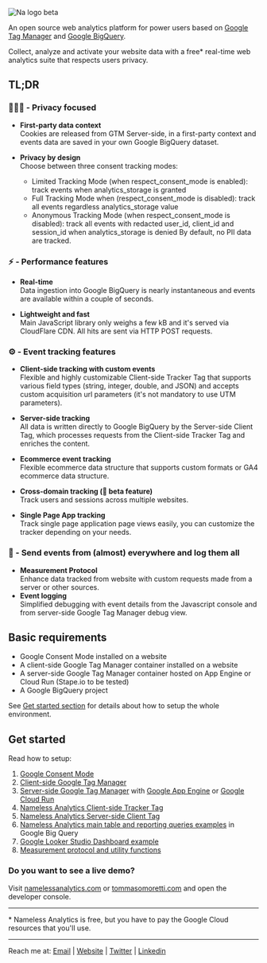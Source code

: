 ![Na logo beta](https://github.com/tommasomoretti/nameless-analytics/assets/29273232/7d4ded5e-4b79-46a2-b089-03997724fd10)

An open source web analytics platform for power users based on [Google Tag Manager](https://marketingplatform.google.com/intl/it/about/tag-manager/) and [Google BigQuery](https://cloud.google.com/bigquery). 

Collect, analyze and activate your website data with a free* real-time web analytics suite that respects users privacy.



## TL;DR
### 🕵🏻‍♂️ - Privacy focused
- **First-party data context**\
Cookies are released from GTM Server-side, in a first-party context and events data are saved in your own Google BigQuery dataset.

- **Privacy by design**\
Choose between three consent tracking modes:
  - Limited Tracking Mode (when respect_consent_mode is enabled): track events when analytics_storage is granted
  - Full Tracking Mode when (respect_consent_mode is disabled): track all events regardless analytics_storage value
  - Anonymous Tracking Mode (when respect_consent_mode is disabled): track all events with redacted user_id, client_id and session_id when analytics_storage is denied
By default, no PII data are tracked.


### ⚡️ - Performance features
- **Real-time**\
Data ingestion into Google BigQuery is nearly instantaneous and events are available within a couple of seconds.

- **Lightweight and fast**\
Main JavaScript library only weighs a few kB and it's served via CloudFlare CDN. All hits are sent via HTTP POST requests.

### ⚙ - Event tracking features
- **Client-side tracking with custom events**\
Flexible and highly customizable Client-side Tracker Tag that supports various field types (string, integer, double, and JSON) and accepts custom acquisition url parameters (it's not mandatory to use UTM parameters).

- **Server-side tracking**\
All data is written directly to Google BigQuery by the Server-side Client Tag, which processes requests from the Client-side Tracker Tag and enriches the content.

- **Ecommerce event tracking**\
Flexible ecommerce data structure that supports custom formats or GA4 ecommerce data structure.  

- **Cross-domain tracking (🚧 beta feature)**\
Track users and sessions across multiple websites.

- **Single Page App tracking**\
Track single page application page views easily, you can customize the tracker depending on your needs.


### 🚀 - Send events from (almost) everywhere and log them all
- **Measurement Protocol**\
Enhance data tracked from website with custom requests made from a server or other sources.  
- **Event logging**\
Simplified debugging with event details from the Javascript console and from server-side Google Tag Manager debug view.



## Basic requirements
- Google Consent Mode installed on a website
- A client-side Google Tag Manager container installed on a website
- A server-side Google Tag Manager container hosted on App Engine or Cloud Run (Stape.io to be tested)
- A Google BigQuery project

See [Get started section](https://github.com/tommasomoretti/nameless-analytics/blob/main/README.md#get-started) for details about how to setup the whole environment.



## Get started
Read how to setup:
1. [Google Consent Mode](https://developers.google.com/tag-platform/security/guides/consent?hl=en&consentmode=advanced)
2. [Client-side Google Tag Manager](https://support.google.com/tagmanager/answer/14842164)
3. [Server-side Google Tag Manager](https://developers.google.com/tag-platform/tag-manager/server-side) with [Google App Engine](https://developers.google.com/tag-platform/tag-manager/server-side/app-engine-setup) or [Google Cloud Run](https://developers.google.com/tag-platform/tag-manager/server-side/cloud-run-setup-guide)
4. [Nameless Analytics Client-side Tracker Tag](https://github.com/tommasomoretti/nameless-analytics-client-tag)
5. [Nameless Analytics Server-side Client Tag](https://github.com/tommasomoretti/nameless-analytics-server-tag)
6. [Nameless Analytics main table and reporting queries examples](https://github.com/tommasomoretti/nameless-analytics-queries) in Google Big Query
7. [Google Looker Studio Dashboard example](https://lookerstudio.google.com/reporting/d4a86b2c-417d-4d4d-9ac5-281dca9d1abe/page/HPxxD)
8. [Measurement protocol and utility functions](https://github.com/tommasomoretti/nameless-analytics-measurement-protocol-and-utility-functions)


### Do you want to see a live demo? 
Visit [namelessanalytics.com](https://namelessanalytics.com?utm_source=github.com&utm_medium=referral&utm_campaign=nameless_analytics) or [tommasomoretti.com](https://tommasomoretti.com?utm_source=github.com&utm_medium=referral&utm_campaign=nameless_analytics) and open the developer console.

---

\* Nameless Analytics is free, but you have to pay the Google Cloud resources that you'll use.

---

Reach me at: [Email](mailto:hello@tommasomoretti.com) | [Website](https://tommasomoretti.com/?utm_source=github.com&utm_medium=referral&utm_campaign=nameless_analytics) | [Twitter](https://twitter.com/tommoretti88) | [Linkedin](https://www.linkedin.com/in/tommasomoretti/)
